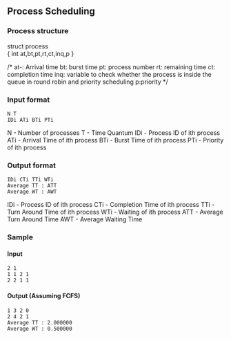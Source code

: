 ## Process Scheduling

### Process structure

struct process                       
  {
    int at,bt,pt,rt,ct,inq,p
    }

/* at-: Arrival time
    bt: burst time
     pt: process number
     rt: remaining time
     ct: completion time
     inq: variable to check whether the process is inside the queue in round robin and priority scheduling
     p:priority
*/

### Input format

```
N T
IDi ATi BTi PTi
```

N   - Number of processes
T   - Time Quantum
IDi - Process ID of ith process
ATi - Arrival Time of ith process
BTi - Burst Time of ith process
PTi - Priority of ith process

### Output format

```
IDi CTi TTi WTi
Average TT : ATT
Average WT : AWT
```
IDi - Process ID of ith process
CTi - Completion Time of ith process
TTi - Turn Around Time of ith process
WTi - Waiting of ith process
ATT - Average Turn Around Time
AWT - Average Waiting Time

### Sample

#### Input

```
2 1
1 1 2 1
2 2 1 1
```

#### Output (Assuming FCFS)

```
1 3 2 0
2 4 2 1
Average TT : 2.000000
Average WT : 0.500000
```